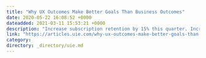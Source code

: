```yaml
---
title: "Why UX Outcomes Make Better Goals Than Business Outcomes"
date: 2020-05-22 16:08:52 +0000
dateadded: 2021-03-11 15:53:21 +0000
description: "Increase subscription retention by 15% this quarter. Increase new policy subscriptions by 20% this year. These are common business outcomes, results the organization’s leadership wants to attain to keep the organization growing. Every business needs results like these to&nbsp;survive. It’s a great day when the design team’s leadership can report they’ve played a major role […]"
link: "https://articles.uie.com/why-ux-outcomes-make-better-goals-than-business-outcomes/"
category:
directory: _directory/uie.md
---
```

